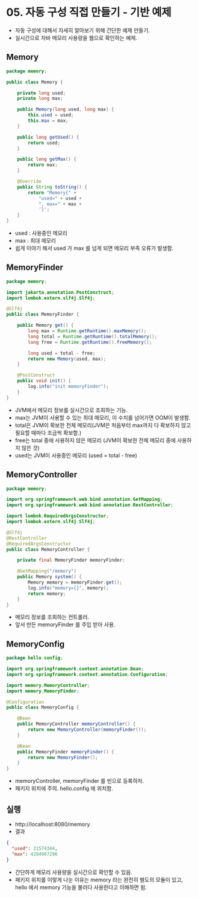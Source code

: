 # 05. 자동 구성 직접 만들기 - 기반 예제

- 자동 구성에 대해서 자세히 알아보기 위해 간단한 예제 만들기.
- 실시간으로 자바 메모리 사용량을 웹으로 확인하는 예제.

## Memory

```java
package memory;

public class Memory {

	private long used;
	private long max;

	public Memory(long used, long max) {
		this.used = used;
		this.max = max;
	}

	public long getUsed() {
		return used;
	}

	public long getMax() {
		return max;
	}

	@Override
	public String toString() {
		return "Memory{" +
			"used=" + used +
			", max=" + max +
			'}';
	}
}
```

- used : 사용중인 메모리
- max : 최대 메모리
- 쉽게 이야기 해서 used 가 max 를 넘게 되면 메모리 부족 오류가 발생함.

## MemoryFinder

```java
package memory;

import jakarta.annotation.PostConstruct;
import lombok.extern.slf4j.Slf4j;

@Slf4j
public class MemoryFinder {

	public Memory get() {
		long max = Runtime.getRuntime().maxMemory();
		long total = Runtime.getRuntime().totalMemory();
		long free = Runtime.getRuntime().freeMemory();

		long used = total - free;
		return new Memory(used, max);
	}

	@PostConstruct
	public void init() {
		log.info("init memoryFinder");
	}
}
```

- JVM에서 메모리 정보를 실시간으로 조회하는 기능.
- max는 JVM이 사용할 수 있는 최대 메모리, 이 수치를 넘어가면 OOM이 발생함.
- total은 JVM이 확보한 전체 메모리(JVM은 처음부터 max까지 다 확보하지 않고 필요할 때마다 조금씩 확보함.)
- free는 total 중에 사용하지 않은 메모리 (JVM이 확보한 전체 메모리 중에 사용하지 않은 것)
- used는 JVM이 사용중인 메모리 (used = total - free)

## MemoryController

```java
package memory;

import org.springframework.web.bind.annotation.GetMapping;
import org.springframework.web.bind.annotation.RestController;

import lombok.RequiredArgsConstructor;
import lombok.extern.slf4j.Slf4j;

@Slf4j
@RestController
@RequiredArgsConstructor
public class MemoryController {

	private final MemoryFinder memoryFinder;

	@GetMapping("/memory")
	public Memory system() {
		Memory memory = memoryFinder.get();
		log.info("memory={}", memory);
		return memory;
	}
}
```

- 메모리 정보를 조회하는 컨트롤러.
- 앞서 만든 memoryFinder 를 주입 받아 사용.

## MemoryConfig

```java
package hello.config;

import org.springframework.context.annotation.Bean;
import org.springframework.context.annotation.Configuration;

import memory.MemoryController;
import memory.MemoryFinder;

@Configuration
public class MemoryConfig {

	@Bean
	public MemoryController memoryController() {
		return new MemoryController(memoryFinder());
	}

	@Bean
	public MemoryFinder memoryFinder() {
		return new MemoryFinder();
	}
}
```
- memoryController, memoryFinder 를 빈으로 등록하자.
- 패키지 위치에 주의. hello.config 에 위치함.

## 실행
- http://localhost:8080/memory
- 결과
```json
{
  "used": 21574344,
  "max": 4294967296
}
```
- 간단하게 메모리 사용량을 실시간으로 확인할 수 있음.
- 패키지 위치를 이렇게 나눈 이유는 memory 라는 완전히 별도의 모듈이 있고, hello 에서 memory 기능을 불러다 사용한다고 이해하면 됨.
